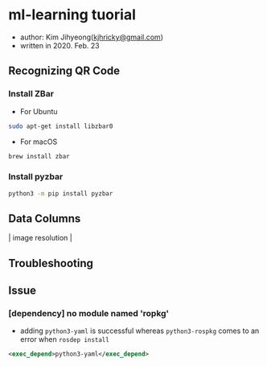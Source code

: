 # ml-learning tuorial

- author: Kim Jihyeong(kjhricky@gmail.com)
- written in 2020. Feb. 23

## Recognizing QR Code

### Install ZBar

- For Ubuntu

```bash
sudo apt-get install libzbar0
```

- For macOS

```bash
brew install zbar
```

### Install pyzbar

```bash
python3 -m pip install pyzbar
```

## Data Columns

| image resolution |

## Troubleshooting

## Issue

### [dependency] no module named 'ropkg'

- adding `python3-yaml` is successful whereas `python3-rospkg` comes to an error when `rosdep install`

```xml
<exec_depend>python3-yaml</exec_depend>
```
